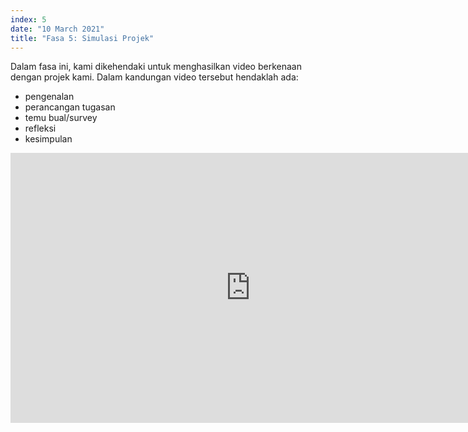 ```yaml
---
index: 5
date: "10 March 2021"
title: "Fasa 5: Simulasi Projek"
---
```


Dalam fasa ini, kami dikehendaki untuk menghasilkan video berkenaan dengan projek kami. Dalam kandungan video tersebut hendaklah ada:

- pengenalan
- perancangan tugasan
- temu bual/survey
- refleksi
- kesimpulan

<iframe width="768" height="432" src="https://www.youtube.com/embed/p4QqMKe3rwY" title="YouTube video player" frameborder="0" allow="accelerometer; autoplay; clipboard-write; encrypted-media; gyroscope; picture-in-picture" allowfullscreen></iframe>
